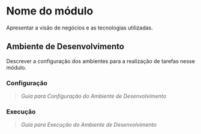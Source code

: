 # Nome do módulo #
Apresentar a visão de negócios e as tecnologias utilizadas. 

## Ambiente de Desenvolvimento #
Descrever a configuração dos ambientes para a realização de tarefas nesse módulo.

### Configuração
> _Guia para Configuração do Ambiente de Desenvolvimento_

### Execução

> _Guia para Execução do Ambiente de Desenvolvimento_